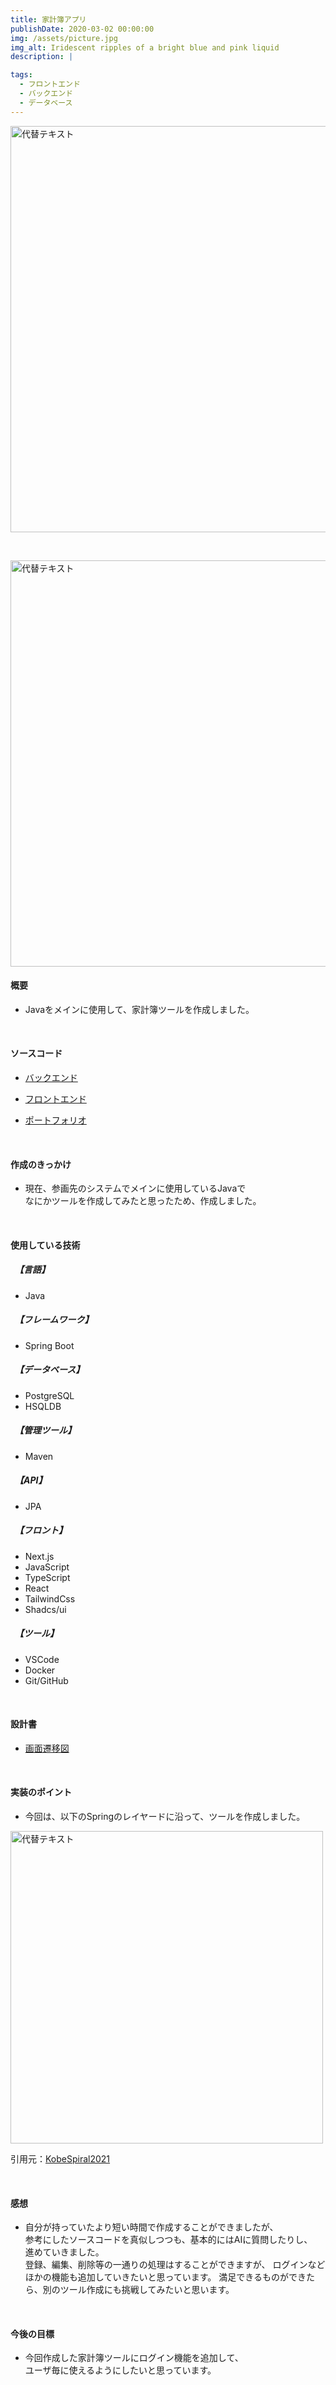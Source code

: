 ```yaml
---
title: 家計簿アプリ
publishDate: 2020-03-02 00:00:00
img: /assets/picture.jpg
img_alt: Iridescent ripples of a bright blue and pink liquid
description: |

tags:
  - フロントエンド
  - バックエンド
  - データベース
---
```


<img src="/assets/picture3.png" alt="代替テキスト" title="タイトル" width="650">

&nbsp;

<img src="/assets/picture4.png" alt="代替テキスト" title="タイトル" width="650">

#### 概要
- Javaをメインに使用して、家計簿ツールを作成しました。

&nbsp;

#### ソースコード
- [バックエンド](https://github.com/tokonatu55/kakeibo-tool)

- [フロントエンド](https://github.com/tokonatu55/kakeibo-front)

- [ポートフォリオ](https://github.com/tokonatu55/tori-portfolio)

&nbsp;

#### 作成のきっかけ
- 現在、参画先のシステムでメインに使用しているJavaで  
なにかツールを作成してみたと思ったため、作成しました。

&nbsp;

#### 使用している技術
##### 　【言語】
* Java

##### 　【フレームワーク】
- Spring Boot

##### 　【データベース】
- PostgreSQL
- HSQLDB

##### 　【管理ツール】
- Maven

##### 　【API】
- JPA

##### 　【フロント】
- Next.js
- JavaScript
- TypeScript
- React
- TailwindCss
- Shadcs/ui

##### 　【ツール】
- VSCode
- Docker
- Git/GitHub

&nbsp;

#### 設計書
- [画面遷移図](https://github.com/1996OH/WordBook/blob/main/WordBook/docs/%E7%94%BB%E9%9D%A2%E9%81%B7%E7%A7%BB%E5%9B%B3.md)

&nbsp;

#### 実装のポイント
- 今回は、以下のSpringのレイヤードに沿って、ツールを作成しました。  

<img src="/assets/picture2.png" alt="代替テキスト" title="タイトル" width="500">

引用元：[KobeSpiral2021](https://cs27.org/wiki/kobespiral2021/?SpringBoot/%E5%90%84%E3%83%AC%E3%82%A4%E3%83%A4%E3%81%AE%E8%B2%AC%E5%8B%99)

&nbsp;

#### 感想
- 自分が持っていたより短い時間で作成することができましたが、  
参考にしたソースコードを真似しつつも、基本的にはAIに質問したりし、  
進めていきました。  
登録、編集、削除等の一通りの処理はすることができますが、
ログインなどほかの機能も追加していきたいと思っています。
満足できるものができたら、別のツール作成にも挑戦してみたいと思います。


&nbsp;

#### 今後の目標
- 今回作成した家計簿ツールにログイン機能を追加して、  
ユーザ毎に使えるようにしたいと思っています。
